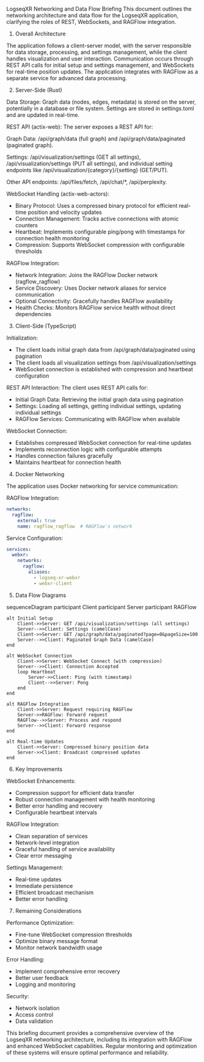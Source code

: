 LogseqXR Networking and Data Flow Briefing
This document outlines the networking architecture and data flow for the LogseqXR application, clarifying the roles of REST, WebSockets, and RAGFlow integration.

1. Overall Architecture

The application follows a client-server model, with the server responsible for data storage, processing, and settings management, while the client handles visualization and user interaction. Communication occurs through REST API calls for initial setup and settings management, and WebSockets for real-time position updates. The application integrates with RAGFlow as a separate service for advanced data processing.

2. Server-Side (Rust)

Data Storage: Graph data (nodes, edges, metadata) is stored on the server, potentially in a database or file system. Settings are stored in settings.toml and are updated in real-time.

REST API (actix-web): The server exposes a REST API for:

Graph Data: /api/graph/data (full graph) and /api/graph/data/paginated (paginated graph).

Settings: /api/visualization/settings (GET all settings), /api/visualization/settings (PUT all settings), and individual setting endpoints like /api/visualization/{category}/{setting} (GET/PUT).

Other API endpoints: /api/files/fetch, /api/chat/*, /api/perplexity.

WebSocket Handling (actix-web-actors): 
- Binary Protocol: Uses a compressed binary protocol for efficient real-time position and velocity updates
- Connection Management: Tracks active connections with atomic counters
- Heartbeat: Implements configurable ping/pong with timestamps for connection health monitoring
- Compression: Supports WebSocket compression with configurable thresholds

RAGFlow Integration:
- Network Integration: Joins the RAGFlow Docker network (ragflow_ragflow)
- Service Discovery: Uses Docker network aliases for service communication
- Optional Connectivity: Gracefully handles RAGFlow availability
- Health Checks: Monitors RAGFlow service health without direct dependencies

3. Client-Side (TypeScript)

Initialization:
- The client loads initial graph data from /api/graph/data/paginated using pagination
- The client loads all visualization settings from /api/visualization/settings
- WebSocket connection is established with compression and heartbeat configuration

REST API Interaction: The client uses REST API calls for:
- Initial Graph Data: Retrieving the initial graph data using pagination
- Settings: Loading all settings, getting individual settings, updating individual settings
- RAGFlow Services: Communicating with RAGFlow when available

WebSocket Connection: 
- Establishes compressed WebSocket connection for real-time updates
- Implements reconnection logic with configurable attempts
- Handles connection failures gracefully
- Maintains heartbeat for connection health

4. Docker Networking

The application uses Docker networking for service communication:

RAGFlow Integration:
```yaml
networks:
  ragflow:
    external: true
    name: ragflow_ragflow  # RAGFlow's network
```

Service Configuration:
```yaml
services:
  webxr:
    networks:
      ragflow:
        aliases:
          - logseq-xr-webxr
          - webxr-client
```

5. Data Flow Diagrams

sequenceDiagram
    participant Client
    participant Server
    participant RAGFlow

    alt Initial Setup
        Client->>Server: GET /api/visualization/settings (all settings)
        Server-->>Client: Settings (camelCase)
        Client->>Server: GET /api/graph/data/paginated?page=0&pageSize=100
        Server-->>Client: Paginated Graph Data (camelCase)
    end
    
    alt WebSocket Connection
        Client->>Server: WebSocket Connect (with compression)
        Server-->>Client: Connection Accepted
        loop Heartbeat
            Server->>Client: Ping (with timestamp)
            Client-->>Server: Pong
        end
    end

    alt RAGFlow Integration
        Client->>Server: Request requiring RAGFlow
        Server->>RAGFlow: Forward request
        RAGFlow-->>Server: Process and respond
        Server-->>Client: Forward response
    end

    alt Real-time Updates
        Client->>Server: Compressed binary position data
        Server->>Client: Broadcast compressed updates
    end

6. Key Improvements

WebSocket Enhancements:
- Compression support for efficient data transfer
- Robust connection management with health monitoring
- Better error handling and recovery
- Configurable heartbeat intervals

RAGFlow Integration:
- Clean separation of services
- Network-level integration
- Graceful handling of service availability
- Clear error messaging

Settings Management:
- Real-time updates
- Immediate persistence
- Efficient broadcast mechanism
- Better error handling

7. Remaining Considerations

Performance Optimization:
- Fine-tune WebSocket compression thresholds
- Optimize binary message format
- Monitor network bandwidth usage

Error Handling:
- Implement comprehensive error recovery
- Better user feedback
- Logging and monitoring

Security:
- Network isolation
- Access control
- Data validation

This briefing document provides a comprehensive overview of the LogseqXR networking architecture, including its integration with RAGFlow and enhanced WebSocket capabilities. Regular monitoring and optimization of these systems will ensure optimal performance and reliability.
